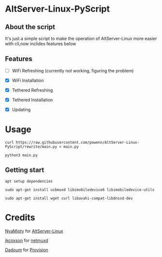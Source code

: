 # AltServer-Linux-PyScript

## About the script 

It's just a simple script to make the operation of AltServer-Linux more easier with cli,now inclides features below

## Features

- [ ] WiFi Refreshing (currently not working, figuring the problem)
- [x] WiFi Installation
- [x] Tethered Refreshing
- [x] Tethered Installation
- [x] Updating


# Usage

`curl https://raw.githubusercontent.com/powenn/AltServer-Linux-PyScript/rewrite/main.py > main.py`

`python3 main.py`

## Getting start

`apt setup dependencies`
```
sudo apt-get install usbmuxd libimobiledevice6 libimobiledevice-utils
```
```
sudo apt-get install wget curl libavahi-compat-libdnssd-dev
```

# Credits

[NyaMisty](https://github.com/NyaMisty) for [AltServer-Linux](https://github.com/NyaMisty/AltServer-Linux)

[jkcoxson](https://github.com/jkcoxson) for [netmuxd](https://github.com/jkcoxson/netmuxd)

[Dadoum](https://github.com/Dadoum) for [Provision](https://github.com/Dadoum/Provision)
